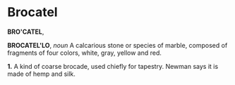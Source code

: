 # Brocatel

**BRO'CATEL**,

**BROCATEL'LO**, _noun_ A calcarious stone or species of marble, composed of fragments of four colors, white, gray, yellow and red.

**1.** A kind of coarse brocade, used chiefly for tapestry. Newman says it is made of hemp and silk.
